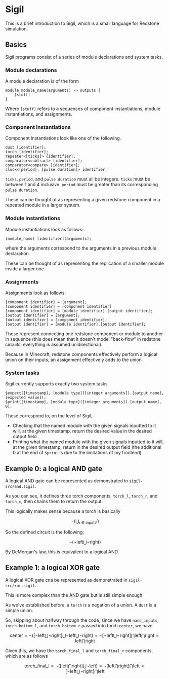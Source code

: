 # Sigil

This is a brief introduction to Sigil, which is a small language for Redstone simulation.

## Basics

Sigil programs consist of a series of module declarations and system tasks.

### Module declarations

A module declaration is of the form
```
module module_name(arguments) -> outputs {
    [stuff]
}
```

Where `[stuff]` refers to a sequences of component instantiations, module instantiations,
and assignments.

### Component instantiations

Component instantiations look like one of the following.

```
dust [identifier];
torch [identifier];
repeater<[ticks]> [identifier];
comparator<subtract> [identifier];
comparator<compare> [identifier];
clock<[period], [pulse duration]> identifier;
```

`ticks`, `period`, and `pulse duration` must all be integers.
`ticks` must be between 1 and 4 inclusive.
`period` must be greater than its corresponding `pulse duration`.

These can be thought of as representing a given redstone component in a repeated module in a larger system.

### Module instantiations

Module instantiations look as follows:

```
[module_name] [identifier](arguments);
```

where the arguments correspond to the arguments in a previous module declaration.

These can be thought of as representing the replication of a smaller module inside a larger one.

### Assignments

Assignments look as follows:

```
[component identifier] = [argument];
[component identifier] = [component identifier]
[component identifier] = [module identifier].[output identifier];
[output identifier] = [argument];
[output identifier] = [component identifier];
[output identifier] = [module identifier].[output identifier];
```

These represent connecting one redstone component or module to another in sequence
(this does mean that it doesn't model "back-flow" in redstone circuits;
everything is assumed unidirectional).

Because in Minecraft, redstone components effectively perform a logical union on their inputs,
an assignment effectively adds to the union.

### System tasks

Sigil currently supports exactly two system tasks.
```
$expect([timestamp], [module type]([integer arguments]).[output name], [expected value]);
$print([timestamp], [module type]([integer arguments]).[output name], 0);
```

These correspond to, on the level of Sigil,
* Checking that the named module with the given signals inputted to it will, at the given timestamp, return the desired value in the desired output field
* Printing what the named module with the given signals inputted to it will, at the given timestamp, return in the desired output field (the additional 0 at the end of `$print` is due to the limitations of my frontend)


## Example 0: a logical AND gate

A logical AND gate can be represented as demonstrated in `sigil-src/and.sigil`.

As you can see, it defines three torch components, `torch_l`, `torch_r`, and `torch_c`,
then chains them to return the output.

This logically makes sense because a torch is basically
```math
\neg \biggr(\bigcup_{i \in \text{inputs}} i \biggr)
```

So the defined circuit is the following:

```math
\neg \biggr( \neg\text{left} \bigcup \neg \text{right} \biggr)
```
By DeMorgan's law, this is equivalent to a logical AND.

## Example 1: a logical XOR gate

A logical XOR gate cna be represented as demonstrated in `sigil-src/xor.sigil`.

This is more complex than the AND gate but is still simple enough.

As we've established before, a `torch` is a negation of a union.
A `dust` is a simple union.

So, skipping about halfway through the code,
since we have `nand_inputs`, `torch_bottom_l`, and `torch_bottom_r` passed into torch `center`,
we have

```math
\text{center} = \neg \biggr( \biggr[ \neg \text{left} \bigcup \neg \text{right} \biggr] \bigcup \neg \text{left} \bigcup \neg \text{right} \biggr)

= \neg \biggr[ \neg \text{left} \bigcup \neg \text{right} \biggr] \bigcap \text{left} \bigcap \text{right}

= \text{left} \bigcap \text{right}
```

Given this, we have the `torch_final_l` and  `torch_final_r` components,
which are as follows
```math
\text{torch_final_l} = \neg \biggr( \biggr[ \text{left} \bigcap \text{right} \biggr] \bigcup \neg \text{left} \biggr)
= \neg \biggr[ \text{left} \bigcap \text{right} \biggr] \bigcap \text{left}
= \biggr[ \neg \text{left} \bigcup \neg \text{right} \biggr] \bigcap \text{left}
```

